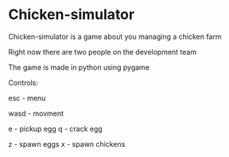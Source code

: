 # Chicken-simulator

Chicken-simulator is a game about you managing a chicken farm

Right now there are two people on the development team

The game is made in python using pygame




Controls:

esc - menu

wasd - movment

e - pickup egg
q - crack egg

z - spawn eggs
x - spawn chickens
